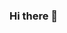 ### Hi there 👋
<!--
**gigabyte1511/gigabyte1511** is a ✨ _special_ ✨ repository because its `README.md` (this file) appears on your GitHub profile.
![Codewars](https://github.r2v.ch/codewars?user=gigabyte1511&stroke=COLOR)
Here are some ideas to get you started:

- 🔭 I’m currently working on ...
- 🌱 I’m currently learning ...
- 👯 I’m looking to collaborate on ...
- 🤔 I’m looking for help with ...
- 💬 Ask me about ...
- 📫 How to reach me: ...
- 😄 Pronouns: ...
- ⚡ Fun fact: ...
-->

